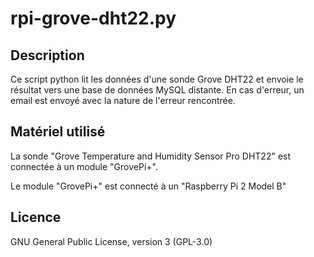 # rpi-grove-dht22.py

## Description
Ce script python lit les données d'une sonde Grove DHT22 et envoie le résultat vers une base de données MySQL distante. En cas d'erreur, un email est envoyé avec la nature de l'erreur rencontrée.

## Matériel utilisé
La sonde "Grove Temperature and Humidity Sensor Pro DHT22" est connectée à un module "GrovePi+".

Le module "GrovePi+" est connecté à un "Raspberry Pi 2 Model B"

## Licence
GNU General Public License, version 3 (GPL-3.0)
